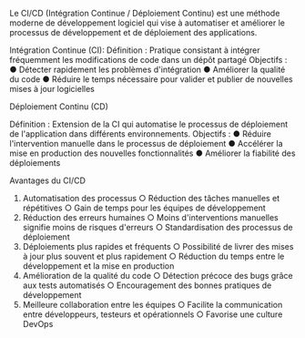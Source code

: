 Le CI/CD (Intégration Continue / Déploiement Continu) est une méthode moderne de
développement logiciel qui vise à automatiser et améliorer le processus de développement
et de déploiement des applications.

Intégration Continue (CI):
Définition : Pratique consistant à intégrer fréquemment les modifications de code dans un
dépôt partagé
  Objectifs :
      ● Détecter rapidement les problèmes d'intégration
      ● Améliorer la qualité du code
      ● Réduire le temps nécessaire pour valider et publier de nouvelles mises à jour
        logicielles

Déploiement Continu (CD)

Définition : Extension de la CI qui automatise le processus de déploiement de l'application
dans différents environnements.
  Objectifs :
      ● Réduire l'intervention manuelle dans le processus de déploiement
      ● Accélérer la mise en production des nouvelles fonctionnalités
      ● Améliorer la fiabilité des déploiements

Avantages du CI/CD
  1. Automatisation des processus
    ○ Réduction des tâches manuelles et répétitives
    ○ Gain de temps pour les équipes de développement
  2. Réduction des erreurs humaines
    ○ Moins d'interventions manuelles signifie moins de risques d'erreurs
    ○ Standardisation des processus de déploiement
  3. Déploiements plus rapides et fréquents
    ○ Possibilité de livrer des mises à jour plus souvent et plus rapidement
    ○ Réduction du temps entre le développement et la mise en production
  4. Amélioration de la qualité du code
    ○ Détection précoce des bugs grâce aux tests automatisés
    ○ Encouragement des bonnes pratiques de développement
  5. Meilleure collaboration entre les équipes
    ○ Facilite la communication entre développeurs, testeurs et opérationnels
    ○ Favorise une culture DevOps

